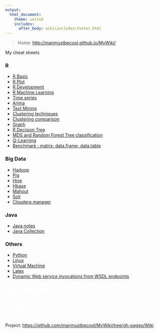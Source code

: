 ```yaml
---
output:
  html_document:
    theme: united
    includes:
      after_body: wiki\includes\footer.html
---
```


> Home: http://manmustbecool.github.io/MyWiki/

My cheat sheets

### R
 
 * <a href="Wiki/R/RBasic.html">R Basic</a>
 * <a href="Wiki/R/plot.html">R Plot</a>
 * <a href="Wiki/R/RDevelopment.html">R Development</a>
 * <a href="Wiki/R/RMachineLearning.html">R Machine Learning</a>
 * <a href="Wiki/R/timeSeries.html">Time series</a>
 * <a href="Wiki/R/Arima.html">Arima</a>
 * <a href="Wiki/R/textMining.html">Text Mining</a>
 * <a href="Wiki/R/clustering.html">Clustering techniques</a>
 * <a href="Wiki/R/clusteringComparison.html">Clustering comparison</a>
 * <a href="Wiki/R/graph.html">Graph</a>
 * <a href="Wiki/R/decisionTree.html">R Decision Tree</a>
 * <a href="Wiki/R/randomForestMDS.html">MDS and Random Forest Tree classification</a>
 * <a href="Wiki/R/QLearning.html">Q-Learning</a>
 * <a href="Wiki/R/benchmarkMrDfDt.html">Benchmark : matrix; data.frame; data.table</a>
 
 
### Big Data

 * <a href="Wiki/Hadoop.html">Hadoop</a> 
 * <a href="Wiki/Pig.html">Pig</a> 
 * <a href="Wiki/Hive.html">Hive</a> 
 * <a href="Wiki/Hbase.html">Hbase</a>
 * <a href="Wiki/Mahout.html">Mahout</a> 
 * <a href="Wiki/Solr.html">Solr</a>
 * <a href="Wiki/ClouderaCm.html">Cloudera manager</a> 
 
### Java
 * <a href="Wiki/Java/Java.html">Java notes</a>
 * <a href="Wiki/Java/JavaCollection.html">Java Collection</a>
 

### Others

 * <a href="Wiki/Python.html">Python</a>
 * <a href="Wiki/Linux.html">Linux</a>
 * <a href="Wiki/VirtualMachine.html">Virtual Machine</a>
 * <a href="Wiki/Latex.html">Latex</a>
 * <a href="Wiki/Java/DI/di.html">Dynamic Web service invocations from WSDL endpoints</a>



<style>
div.non * {
 color: white !important;
}
</style>

<div class="non">

### Recent Publications

[RPig: Concise Programming Framework by Integrating R with Pig for Big Data Analytics](papers/Rpig%20Concise%20Programming%20Framework%20by%20Integrating%20R%20with%20Pig%20for%20Big%20Data%20Analytics%20-%20book%20chapter%20final.pdf)

...

</div>

 
Project: <a href="https://github.com/manmustbecool/MyWiki/tree/gh-pages/Wiki">https://github.com/manmustbecool/MyWiki/tree/gh-pages/Wiki</a>



